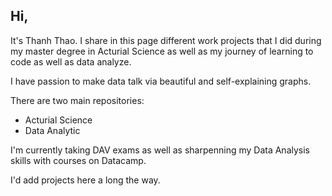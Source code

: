## Hi,

It's Thanh Thao. I share in this page different work projects that I did during my master degree in Acturial Science as well as my journey of learning to code as well as data analyze.

I have passion to make data talk via beautiful and self-explaining graphs.

There are two main repositories:

-  Acturial Science
-  Data Analytic

I'm currently taking DAV exams as well as sharpenning my Data Analysis skills with courses on Datacamp. 

I'd add projects here a long the way.




<!--
**thaopham29/thaopham29** is a ✨ _special_ ✨ repository because its `README.md` (this file) appears on your GitHub profile.

Here are some ideas to get you started:

- 🔭 I’m currently working on ...
- 🌱 I’m currently learning ...
- 👯 I’m looking to collaborate on ...
- 🤔 I’m looking for help with ...
- 💬 Ask me about ...
- 📫 How to reach me: ...
- 😄 Pronouns: ...
- ⚡ Fun fact: ...
-->
